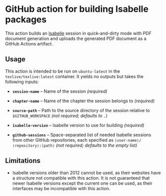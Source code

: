 GitHub action for building Isabelle packages
============================================

This action builds an [Isabelle][isabelle] session in quick-and-dirty
mode with PDF document generation and uploads the generated PDF
document as a GitHub Actions artifact.

[isabelle]:
    https://isabelle.in.tum.de/
    "Isabelle"


Usage
-----

This action is intended to be run on `ubuntu-latest` in the
`texlive/texlive:latest` container. It yields no outputs but takes the
following inputs:

  * **`session-name`** – Name of the session *(required)*

  * **`chapter-name`** – Name of the chapter the session belongs to
    *(required)*

  * **`source-path`** – Path to the source directory of the session
    relative to `$GITHUB_WORKSPACE` *(not required; defaults to `.`)*

  * **`isabelle-version`** – Isabelle version to use for building
    *(required)*

  * **`github-sessions`** – Space-separated list of needed Isabelle
    sessions from other GitHub repositories, each specified as
    `⟨user-name⟩/⟨repository⟩:⟨path⟩` *(not required; defaults to the
    empty list)*


Limitations
-----------

  * Isabelle versions older than 2012 cannot be used, as their websites
    have a structure not compatible with this action. It is not
    guaranteed that newer Isabelle versions except the current one can
    be used, as their interfaces may be incompatible with this action.
